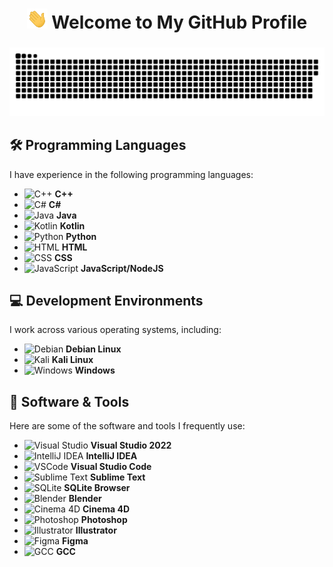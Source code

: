 <h1 align="center"><img src="assets/Hi.gif" height="32" /> Welcome to My GitHub Profile </h1>

###

<p align="center">
 <img width="600" src="assets/github-snake.svg" alt="snake"/>
</p>

###

## 🛠️ Programming Languages

I have experience in the following programming languages:

- ![C++](https://img.icons8.com/color/48/000000/c-plus-plus-logo.png) **C++**
- ![C#](https://img.icons8.com/color/48/000000/c-sharp-logo.png) **C#**
- ![Java](https://img.icons8.com/color/48/000000/java-coffee-cup-logo.png) **Java**
- ![Kotlin](https://img.icons8.com/color/48/000000/kotlin.png) **Kotlin**
- ![Python](https://img.icons8.com/color/48/000000/python.png) **Python**
- ![HTML](https://img.icons8.com/color/48/000000/html-5.png) **HTML**
- ![CSS](https://img.icons8.com/color/48/000000/css3.png) **CSS**
- ![JavaScript](https://img.icons8.com/color/48/000000/javascript.png) **JavaScript/NodeJS**

###

## 💻 Development Environments

I work across various operating systems, including:

- ![Debian](https://img.icons8.com/color/48/000000/debian.png) **Debian Linux**
- ![Kali](https://img.icons8.com/color/48/000000/kali-linux.png) **Kali Linux**
- ![Windows](https://img.icons8.com/color/48/000000/windows-10.png) **Windows**

###

## 🧰 Software & Tools

Here are some of the software and tools I frequently use:

- ![Visual Studio](https://img.icons8.com/color/48/000000/visual-studio.png) **Visual Studio 2022**
- ![IntelliJ IDEA](https://img.icons8.com/color/48/000000/intellij-idea.png) **IntelliJ IDEA**
- ![VSCode](https://img.icons8.com/color/48/000000/visual-studio-code-2019.png) **Visual Studio Code**
- ![Sublime Text](https://img.icons8.com/color/48/000000/sublime-text.png) **Sublime Text**
- ![SQLite](https://img.icons8.com/color/48/000000/sqlite.png) **SQLite Browser**
- ![Blender](https://img.icons8.com/color/48/000000/blender.png) **Blender**
- ![Cinema 4D](https://img.icons8.com/color/48/000000/cinema-4d.png) **Cinema 4D**
- ![Photoshop](https://img.icons8.com/color/48/000000/adobe-photoshop.png) **Photoshop**
- ![Illustrator](https://img.icons8.com/color/48/000000/adobe-illustrator.png) **Illustrator**
- ![Figma](https://img.icons8.com/color/48/000000/figma.png) **Figma**
- ![GCC](https://img.icons8.com/color/48/000000/gcc.png) **GCC**

###


